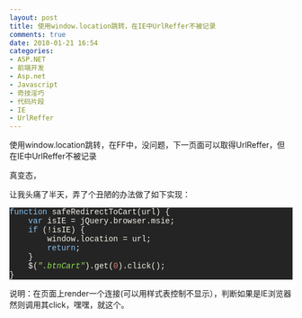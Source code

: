 ```yaml
---
layout: post
title: 使用window.location跳转，在IE中UrlReffer不被记录
comments: true
date: 2010-01-21 16:54
categories:
- ASP.NET
- 前端开发
- Asp.net
- Javascript
- 奇技淫巧
- 代码片段
- IE
- UrlReffer
---
```


<p>使用window.location跳转，在FF中，没问题，下一页面可以取得UrlReffer，但在IE中UrlReffer不被记录</p>
<p>真变态，</p>
<p>让我头痛了半天，弄了个丑陋的办法做了如下实现：</p>
<p><!--more--></p>
<div class="source" style="COLOR: #f6f3e8; FONT-FAMILY: '[object]','Consolas','Lucida Console','Courier New'; BACKGROUND-COLOR: #242424">
<span style="COLOR: #8ac6f2">function</span> <span style="COLOR: #f6f3e8">safeRedirectToCart</span>(<span style="COLOR: #f6f3e8">url</span>) <span style="COLOR: #f6f3e8">{</span><br />    <span style="COLOR: #8ac6f2">var</span> <span style="COLOR: #f6f3e8">isIE</span> <span style="COLOR: #f6f3e8">=</span> <span style="COLOR: #f6f3e8">jQuery</span><span style="COLOR: #f6f3e8">.</span><span style="COLOR: #f6f3e8">browser</span><span style="COLOR: #f6f3e8">.</span><span style="COLOR: #f6f3e8">msie</span>;<br />    <span style="COLOR: #8ac6f2">if</span> (<span style="COLOR: #f6f3e8">!</span><span style="COLOR: #f6f3e8">isIE</span>) <span style="COLOR: #f6f3e8">{</span><br />        <span style="COLOR: #f6f3e8">window</span><span style="COLOR: #f6f3e8">.</span><span style="COLOR: #f6f3e8">location</span> <span style="COLOR: #f6f3e8">=</span> <span style="COLOR: #f6f3e8">url</span>;<br />        <span style="COLOR: #8ac6f2">return</span>;<br />    <span style="COLOR: #f6f3e8">}</span><br />    <span style="COLOR: #f6f3e8">$</span>(<span style="COLOR: #95e454; FONT-STYLE: italic">".btnCart"</span><span style="COLOR: #f6f3e8">).</span><span style="COLOR: #f6f3e8">get</span>(<span style="COLOR: #e5786d">0</span><span style="COLOR: #f6f3e8">).</span><span style="COLOR: #f6f3e8">click</span>();<br /><span style="COLOR: #f6f3e8">}</span>
</div>
<p>说明：在页面上render一个连接(可以用样式表控制不显示），判断如果是IE浏览器然则调用其click，嘿嘿，就这个。</p>				

